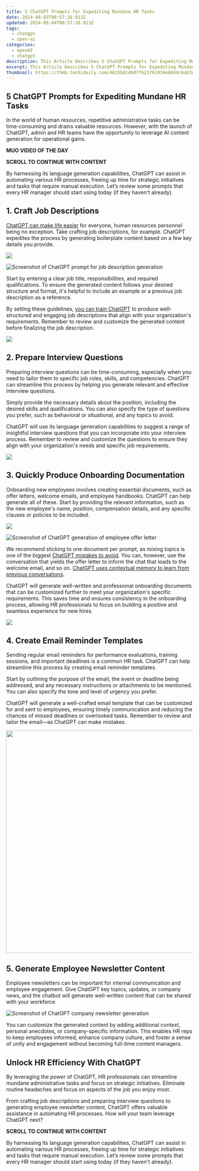 ```yaml
---
title: 5 ChatGPT Prompts for Expediting Mundane HR Tasks
date: 2024-08-03T00:57:28.013Z
updated: 2024-08-04T00:57:28.013Z
tags:
  - chatgpt
  - open-ai
categories:
  - openAI
  - chatgpt
description: This Article Describes 5 ChatGPT Prompts for Expediting Mundane HR Tasks
excerpt: This Article Describes 5 ChatGPT Prompts for Expediting Mundane HR Tasks
thumbnail: https://thmb.techidaily.com/4815bdc4b07f62378c934e8844c6ab3ed5ccd8bb0ecbd12c41105ddecee78795.jpg
---
```


## 5 ChatGPT Prompts for Expediting Mundane HR Tasks

 In the world of human resources, repetitive administrative tasks can be time-consuming and drains valuable resources. However, with the launch of ChatGPT, admin and HR teams have the opportunity to leverage AI content generation for operational gains.

**MUO VIDEO OF THE DAY**

**SCROLL TO CONTINUE WITH CONTENT**

 By harnessing its language generation capabilities, ChatGPT can assist in automating various HR processes, freeing up time for strategic initiatives and tasks that require manual execution. Let’s review some prompts that every HR manager should start using today (if they haven't already).

## 1\. Craft Job Descriptions

[ChatGPT can make life easier](https://www.makeuseof.com/ways-chatgpt-can-make-life-easier/) for everyone, human resources personnel being no exception. Take crafting job descriptions, for example. ChatGPT expedites the process by generating boilerplate content based on a few key details you provide.

<!-- affiliate ads begin -->
<a href="https://estore.winxdvd.com/order/checkout.php?PRODS=4081991&QTY=1&AFFILIATE=108875&CART=1"><img src="https://www.winxdvd.com/affiliate/new-banner/wt-500x500.jpg" border="0"></a>
<!-- affiliate ads end -->
![Screenshot of ChatGPT prompt for job description generation](https://static1.makeuseofimages.com/wordpress/wp-content/uploads/2023/07/screenshot-of-chatgpt-prompt-for-job-description-generation.png)

 Start by entering a clear job title, responsibilities, and required qualifications. To ensure the generated content follows your desired structure and format, it's helpful to include an example or a previous job description as a reference.

 By setting these guidelines, [you can train ChatGPT](https://www.makeuseof.com/how-to-use-chatgpt-by-openai/) to produce well-structured and engaging job descriptions that align with your organization's requirements. Remember to review and customize the generated content before finalizing the job description.

<!-- affiliate ads begin -->
<a href="https://store.massmailsoftware.com/order/checkout.php?PRODS=1095219&QTY=1&AFFILIATE=108875&CART=1"><img src="https://secure.avangate.com/images/merchant/dc87c13749315c7217cdc4ac692e704c/banera_for_partners-20_%281%29.jpg" border="0"></a>
<!-- affiliate ads end -->
## 2\. Prepare Interview Questions

 Preparing interview questions can be time-consuming, especially when you need to tailor them to specific job roles, skills, and competencies. ChatGPT can streamline this process by helping you generate relevant and effective interview questions.

 Simply provide the necessary details about the position, including the desired skills and qualifications. You can also specify the type of questions you prefer, such as behavioral or situational, and any topics to avoid.

 ChatGPT will use its language generation capabilities to suggest a range of insightful interview questions that you can incorporate into your interview process. Remember to review and customize the questions to ensure they align with your organization's needs and specific job requirements.

<!-- affiliate ads begin -->
<a href="https://shop.mondly.com/affiliate.php?ACCOUNT=ATISTUDI&AFFILIATE=108875&PATH=https%3A%2F%2Fwww.mondly.com%3FAFFILIATE%3D108875%26RESOURCE%3D%2BEducational%2B970x90%2B"><img src="https://secure.avangate.com/images/merchant/69c418c33ec2e1a4267fa9bb77fa1428/educational-970x90.gif" border="0"></a>
<!-- affiliate ads end -->
## 3\. Quickly Produce Onboarding Documentation

 Onboarding new employees involves creating essential documents, such as offer letters, welcome emails, and employee handbooks. ChatGPT can help generate all of these. Start by providing the relevant information, such as the new employee's name, position, compensation details, and any specific clauses or policies to be included.

<!-- affiliate ads begin -->
<a href="https://estore.winxdvd.com/order/checkout.php?PRODS=12653853&QTY=1&AFFILIATE=108875&CART=1"><img src="https://secure.avangate.com/images/merchant/bcb41ccdc4363c6848a1d760f26c28a0/products/14_videoproc-converter-ai-box.png" border="0"></a>
<!-- affiliate ads end -->
![Screenshot of ChatGPT generation of employee offer letter](https://static1.makeuseofimages.com/wordpress/wp-content/uploads/2023/07/screenshot-of-chatgpt-generation-of-employee-offer-letter.png)

 We recommend sticking to one document per prompt, as mixing topics is one of the biggest [ChatGPT mistakes to avoid](https://www.makeuseof.com/chatgpt-prompt-mistakes-to-avoid/). You can, however, use the conversation that yields the offer letter to inform the chat that leads to the welcome email, and so on. [ChatGPT uses contextual memory to learn from previous conversations](https://www.makeuseof.com/does-chatgpt-learn-from-user-conversations/).

 ChatGPT will generate well-written and professional onboarding documents that can be customized further to meet your organization's specific requirements. This saves time and ensures consistency in the onboarding process, allowing HR professionals to focus on building a positive and seamless experience for new hires.

<!-- affiliate ads begin -->
<a href="https://shop.systoolsgroup.com/affiliate.php?ACCOUNT=SYSTOOBY&AFFILIATE=108875&PATH=https%3A%2F%2Fwww.systoolsgroup.com%3FAFFILIATE%3D108875%26RESOURCE%3DSysTools%2BGmail%2BBackup"><img src="https://www.systoolsgroup.com/box/gmail-backup.png" border="0"></a>
<!-- affiliate ads end -->
## 4\. Create Email Reminder Templates

 Sending regular email reminders for performance evaluations, training sessions, and important deadlines is a common HR task. ChatGPT can help streamline this process by creating email reminder templates.

 Start by outlining the purpose of the email, the event or deadline being addressed, and any necessary instructions or attachments to be mentioned. You can also specify the tone and level of urgency you prefer.

 ChatGPT will generate a well-crafted email template that can be customized for and sent to employees, ensuring timely communication and reducing the chances of missed deadlines or overlooked tasks. Remember to review and tailor the email—as ChatGPT can make mistakes.

<!-- affiliate ads begin -->
<a href="https://uperfect.sjv.io/c/5597632/1246754/15155" target="_top" id="1246754"><img src="//a.impactradius-go.com/display-ad/15155-1246754" border="0" alt="" width="600" height="600"/></a><img height="0" width="0" src="https://imp.pxf.io/i/5597632/1246754/15155" style="position:absolute;visibility:hidden;" border="0" />
<!-- affiliate ads end -->
## 5\. Generate Employee Newsletter Content

 Employee newsletters can be important for internal communication and employee engagement. Give ChatGPT key topics, updates, or company news, and the chatbot will generate well-written content that can be shared with your workforce.

![Screenshot of ChatGPT company newsletter generation](https://static1.makeuseofimages.com/wordpress/wp-content/uploads/2023/07/screenshot-of-chatgpt-company-newsletter-generation.png)

 You can customize the generated content by adding additional context, personal anecdotes, or company-specific information. This enables HR reps to keep employees informed, enhance company culture, and foster a sense of unity and engagement without becoming full-time content managers.

## Unlock HR Efficiency With ChatGPT

 By leveraging the power of ChatGPT, HR professionals can streamline mundane administrative tasks and focus on strategic initiatives. Eliminate routine headaches and focus on aspects of the job you enjoy most.

 From crafting job descriptions and preparing interview questions to generating employee newsletter content, ChatGPT offers valuable assistance in automating HR processes. How will your team leverage ChatGPT next?

**SCROLL TO CONTINUE WITH CONTENT**

 By harnessing its language generation capabilities, ChatGPT can assist in automating various HR processes, freeing up time for strategic initiatives and tasks that require manual execution. Let’s review some prompts that every HR manager should start using today (if they haven't already).


<ins class="adsbygoogle"
     style="display:block"
     data-ad-format="autorelaxed"
     data-ad-client="ca-pub-7571918770474297"
     data-ad-slot="1223367746"></ins>



<ins class="adsbygoogle"
     style="display:block"
     data-ad-client="ca-pub-7571918770474297"
     data-ad-slot="8358498916"
     data-ad-format="auto"
     data-full-width-responsive="true"></ins>


